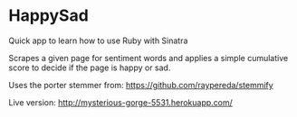 HappySad
========

Quick app to learn how to use Ruby with Sinatra

Scrapes a given page for sentiment words and applies a simple cumulative score
to decide if the page is happy or sad.

Uses the porter stemmer from: https://github.com/raypereda/stemmify

Live version:
http://mysterious-gorge-5531.herokuapp.com/